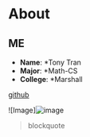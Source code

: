 # About
## ME


*  **Name**: *Tony Tran
*  **Major**: *Math-CS
*  **College**: *Marshall

[github](https://github.com/tonytran04)

![Image]![image](https://user-images.githubusercontent.com/110417599/230235203-c4789487-c339-44e9-b103-ab5f3f749b36.png)

>blockquote
